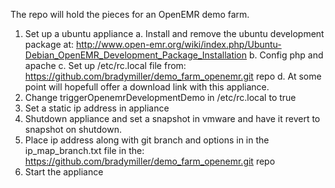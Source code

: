
The repo will hold the pieces for an OpenEMR demo farm.

1. Set up a ubuntu appliance
   a. Install and remove the ubuntu development package at:
      http://www.open-emr.org/wiki/index.php/Ubuntu-Debian_OpenEMR_Development_Package_Installation
   b. Config php and apache
   c. Set up /etc/rc.local file from:
      https://github.com/bradymiller/demo_farm_openemr.git repo
   d. At some point will hopefull offer a download link with this appliance.
2. Change triggerOpenemrDevelopmentDemo in /etc/rc.local  to true
3. Set a static ip address in appliance
4. Shutdown appliance and set a snapshot in vmware and have it revert to
   snapshot on shutdown.
5. Place ip address along with git branch and options in
   in the ip_map_branch.txt file in the:
   https://github.com/bradymiller/demo_farm_openemr.git repo
6. Start the appliance
